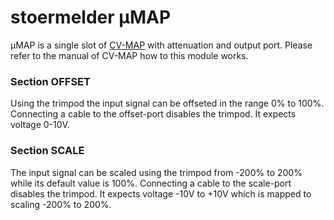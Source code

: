 # stoermelder µMAP

µMAP is a single slot of [CV-MAP](./CVMap.md) with attenuation and output port. Please refer to the manual of CV-MAP how to this module works.

### Section OFFSET

Using the trimpod the input signal can be offseted in the range 0% to 100%. Connecting a cable to the offset-port disables the trimpod. It expects voltage 0-10V.

### Section SCALE

The input signal can be scaled using the trimpod from -200% to 200% while its default value is 100%. Connecting a cable to the scale-port disables the trimpod. It expects voltage -10V to +10V which is mapped to scaling -200% to 200%.